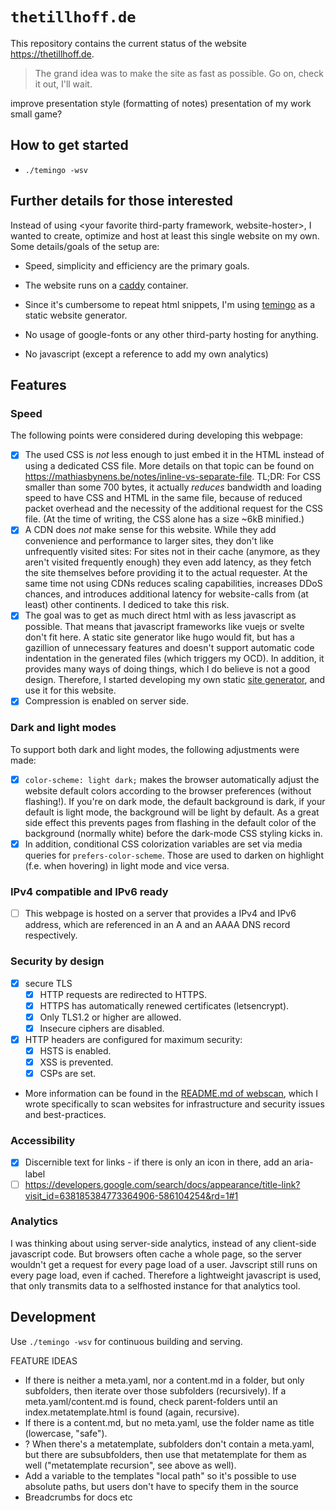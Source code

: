 # `thetillhoff.de`

This repository contains the current status of the website https://thetillhoff.de.

> The grand idea was to make the site as fast as possible. Go on, check it out, I'll wait.

improve presentation style (formatting of notes)
presentation of my work
small game?

## How to get started
- `./temingo -wsv`
<!--
- `npm create svelte@latest <projectname>`
  template: skeleton project
  type checking: no
  eslint: yes
  prettier: yes
  playwright: no
- `cp <projectname>/* ./ && rm -d <projectname>`
- `npm install`
- `npm run dev` || `npm run build`
-->

## Further details for those interested

Instead of using \<your favorite third-party framework, website-hoster\>, I wanted to create, optimize and host at least this single website on my own.
Some details/goals of the setup are:
- Speed, simplicity and efficiency are the primary goals.
- The website runs on a [caddy](https://caddyserver.com/) container.

- Since it's cumbersome to repeat html snippets, I'm using [temingo](https://github.com/thetillhoff/temingo) as a static website generator.
- No usage of google-fonts or any other third-party hosting for anything.
- No javascript (except a reference to add my own analytics)



<!--
# Considerations
- There needs to be a templating engine in place, so partials like navigation and footer and headers cannot diverge if not explicitely stated.
- To use a template, there are two ways:
  - simply reference it with default content
  - reference it, but override default content; this is similar to sveltes slots and components
- Templates and components are basically the same. Only the filepath is different.
- A template can combine html, css and javascript. The templating engine will extract the css and javascript and merge them each into dedicated files.
  Alternatively, they can be split into different files straight from the start, meaning the templating engine only needs to aggregate the files with the corresponding extensions.
- Templates should support input and output variables. That way, they can be reused more often.
- css should use variables. Those need to be set at a global place (aka :root).
- `temingo` could include the `serve` library, and inject a javascript snippet that holds a constant connection to the temingo dev web-server, so it can instantly trigger page reloads on changes.
- each non-html file should have a hash appended that changes with the contents.
- the integrated dev `serve`r should set the cache-control header to 0 (not cache anything at all).
- include options to automatically minify output html, css and js. This includes "uglifying" css (and js?).
  Extend this to automatically optimize images as well.
- print warning if unused code is detected, except for "components/libs".
- Write tests.
- Print html, css and js syntax lint issues.
- Document each feature in code AND via markdown. -> Use godoc for this to save redundancy.
- `temingo init` should create the initial folder structure and a simple example page that includes the most features. The necessary file contents should be embedded and can be used for tests.
- special needs have to be addressed. This includes RSS and sitemaps.

- don't make things flexible (aka variables) if there is no need. F.e. making the name of the templates or output folder flexible via variables.
-->


## Features

### Speed
The following points were considered during developing this webpage:
- [x] The used CSS is *not* less enough to just embed it in the HTML instead of using a dedicated CSS file. More details on that topic can be found on https://mathiasbynens.be/notes/inline-vs-separate-file. TL;DR: For CSS smaller than some 700 bytes, it actually *reduces* bandwidth and loading speed to have CSS and HTML in the same file, because of reduced packet overhead and the necessity of the additional request for the CSS file. (At the time of writing, the CSS alone has a size ~6kB minified.)
- [x] A CDN does *not* make sense for this website. While they add convenience and performance to larger sites, they don't like unfrequently visited sites: For sites not in their cache (anymore, as they aren't visited frequently enough) they even add latency, as they fetch the site themselves before providing it to the actual requester. At the same time not using CDNs reduces scaling capabilities, increases DDoS chances, and introduces additional latency for website-calls from (at least) other continents. I dediced to take this risk.
- [x] The goal was to get as much direct html with as less javascript as possible. That means that javascript frameworks like vuejs or svelte don't fit here.
      A static site generator like hugo would fit, but has a gazillion of unnecessary features and doesn't support automatic code indentation in the generated files (which triggers my OCD).
      In addition, it provides many ways of doing things, which I do believe is not a good design.
      Therefore, I started developing my own static [site generator](https://github.com/thetillhoff/temingo), and use it for this website.
- [x] Compression is enabled on server side.

### Dark and light modes
To support both dark and light modes, the following adjustments were made:
- [x] `color-scheme: light dark;` makes the browser automatically adjust the website default colors according to the browser preferences (without flashing!). If you're on dark mode, the default background is dark, if your default is light mode, the background will be light by default.
  As a great side effect this prevents pages from flashing in the default color of the background (normally white) before the dark-mode CSS styling kicks in.
- [x] In addition, conditional CSS colorization variables are set via media queries for `prefers-color-scheme`. Those are used to darken on highlight (f.e. when hovering) in light mode and vice versa.

### IPv4 compatible and IPv6 ready
- [ ] This webpage is hosted on a server that provides a IPv4 and IPv6 address, which are referenced in an A and an AAAA DNS record respectively.

### Security by design
- [x] secure TLS
  - [x] HTTP requests are redirected to HTTPS.
  - [x] HTTPS has automatically renewed certificates (letsencrypt).
  - [x] Only TLS1.2 or higher are allowed.
  - [x] Insecure ciphers are disabled.
- [x] HTTP headers are configured for maximum security:
  - [x] HSTS is enabled.
  - [x] XSS is prevented.
  - [x] CSPs are set.
- More information can be found in the [README.md of webscan](https://github.com/thetillhoff/webscan), which I wrote specifically to scan websites for infrastructure and security issues and best-practices.

### Accessibility
- [x] Discernible text for links - if there is only an icon in there, add an aria-label
- [ ] https://developers.google.com/search/docs/appearance/title-link?visit_id=638185384773364906-586104254&rd=1#1

### Analytics
I was thinking about using server-side analytics, instead of any client-side javascript code. But browsers often cache a whole page, so the server wouldn't get a request for every page load of a user. Javscript still runs on every page load, even if cached. Therefore a lightweight javascript is used, that only transmits data to a selfhosted instance for that analytics tool.

## Development
Use `./temingo -wsv` for continuous building and serving.


FEATURE IDEAS
- If there is neither a meta.yaml, nor a content.md in a folder, but only subfolders, then iterate over those subfolders (recursively). If a meta.yaml/content.md is found, check parent-folders until an index.metatemplate.html is found (again, recursive).
- If there is a content.md, but no meta.yaml, use the folder name as title (lowercase, "safe").
- ? When there's a metatemplate, subfolders don't contain a meta.yaml, but there are subsubfolders, then use that metatemplate for them as well ("metatemplate recursion", see above as well).
- Add a variable to the templates "local path" so it's possible to use absolute paths, but users don't have to specify them in the source
- Breadcrumbs for docs etc
